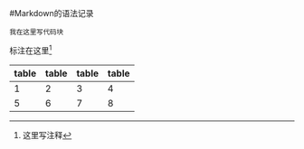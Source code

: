 #Markdown的语法记录
```
我在这里写代码块
```
标注在这里[^1]
[^1]: 这里写注释

table|table|table|table
--|----|---|--
1|2|3|4
5|6|7|8
